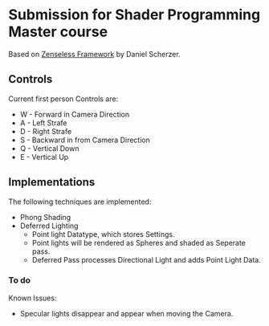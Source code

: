 # Submission for Shader Programming Master course

Based on [Zenseless Framework](https://github.com/danielscherzer/Zenseless) by Daniel Scherzer. 

## Controls

Current first person Controls are:

* W - Forward in Camera Direction
* A - Left Strafe
* D - Right Strafe
* S - Backward in from Camera Direction
* Q - Vertical Down
* E - Vertical Up

## Implementations

The following techniques are implemented:

* Phong Shading
* Deferred Lighting
    * Point light Datatype, which stores Settings.
    * Point lights will be rendered as Spheres and shaded as Seperate pass.
    * Deferred Pass processes Directional Light and adds Point Light Data.

### To do

Known Issues:

* Specular lights disappear and appear when moving the Camera.

